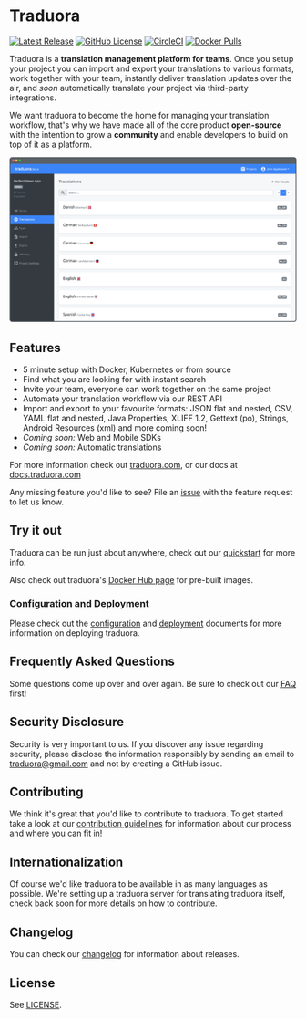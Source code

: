# Traduora
[![Latest Release](https://img.shields.io/github/release/traduora/traduora.svg?label=latest%20release)](https://github.com/traduora/traduora/releases)
[![GitHub License](https://img.shields.io/badge/license-AGPL-v3.svg)](https://raw.githubusercontent.com/traduora/traduora/master/LICENSE)
[![CircleCI](https://circleci.com/gh/traduora/traduora.svg?style=svg)](https://circleci.com/gh/traduora/traduora)
[![Docker Pulls](https://img.shields.io/docker/pulls/traduora/traduora)](https://hub.docker.com/r/traduora/traduora)

Traduora is a **translation management platform for teams**. Once you setup your project you can import and export your translations to various formats, work together with your team, instantly deliver translation updates over the air, and *soon* automatically translate your project via third-party integrations.

We want traduora to become the home for managing your translation workflow, that's why we have made all of the core product **open-source** with the intention to grow a **community** and enable developers to build on top of it as a platform.

![Traduora Product Screenshot](docs-website/static/img/traduora-preview.png)


## Features
- 5 minute setup with Docker, Kubernetes or from source
- Find what you are looking for with instant search
- Invite your team, everyone can work together on the same project
- Automate your translation workflow via our REST API
- Import and export to your favourite formats: JSON flat and nested, CSV, YAML flat and nested, Java Properties, XLIFF 1.2, Gettext (po), Strings, Android Resources (xml) and more coming soon!
- *Coming soon:* Web and Mobile SDKs
- *Coming soon:* Automatic translations

For more information check out [traduora.com](https://traduora.com), or our docs at [docs.traduora.com](https://docs.traduora.com)

Any missing feature you'd like to see? File an [issue](https://github.com/traduora/traduora/issues) with the feature request to let us know.


## Try it out
Traduora can be run just about anywhere, check out our [quickstart](https://docs.traduora.com/docs/getting-started) for more info.

Also check out traduora's [Docker Hub page](https://hub.docker.com/r/traduora/traduora) for pre-built images.


### Configuration and Deployment
Please check out the [configuration](https://docs.traduora.com/docs/configuration) and [deployment](https://docs.traduora.com/docs/deployment) documents for more information on deploying traduora.


## Frequently Asked Questions
Some questions come up over and over again. Be sure to check out our [FAQ](https://docs.traduora.com/docs/faq) first!


## Security Disclosure
Security is very important to us. If you discover any issue regarding security, please disclose the information responsibly by sending an email to traduora@gmail.com and not by creating a GitHub issue.


## Contributing
We think it's great that you'd like to contribute to traduora. To get started take a look at our [contribution guidelines](https://docs.traduora.com/docs/contributing) for information about our process and where you can fit in!


## Internationalization
Of course we'd like traduora to be available in as many languages as possible. We're setting up a traduora server for translating traduora itself, check back soon for more details on how to contribute.


## Changelog
You can check our [changelog](https://docs.traduora.com/docs/changelog) for information about releases.


## License
See [LICENSE](https://github.com/traduora/traduora/blob/master/LICENSE).

